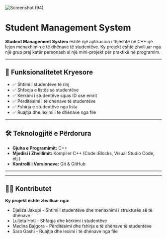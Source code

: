 ![Screenshot (94)](https://github.com/user-attachments/assets/d5d70059-7895-4638-b7e7-69a95d88845c)
# Student Management System

**Student Management System** është një aplikacion i thjeshtë në C++ që lejon menaxhimin e të dhënave të studentëve. 
Ky projekt është zhvilluar nga një grup prej katër personash si një mini-projekt për praktikë në programim.

---

## 🚀 Funksionalitetet Kryesore

- ✅ Shtimi i studentëve të rinj
- ✅ Shfaqja e listës së studentëve
- ✅ Kërkimi i studentëve sipas ID ose emrit
- ✅ Përditësimi i të dhënave të studentëve
- ✅ Fshirja e studentëve nga lista
- ✅ Ruajtja dhe leximi i të dhënave nga file

---

## 🛠 Teknologjitë e Përdorura

- **Gjuha e Programimit:** C++
- **Mjedisi i Zhvillimit:** Kompiler C++ (Code::Blocks,  Visual Studio Code, etj.)
- **Kontrolli i Versioneve:** Git & GitHub

---


---


## 👨‍💻 Kontributet

**Ky projekt është zhvilluar nga:**

- Djellza Jakupi - Shtimi i studentëve dhe menaxhimi i strukturës së të dhënave
- Luljeta Hoti - Shfaqja dhe kërkimi i studentëve
- Medina Bajgora - Përditësimi dhe fshirja e të dhënave të studentëve
- Sara Gashi - Ruajtja dhe leximi i të dhënave nga file
